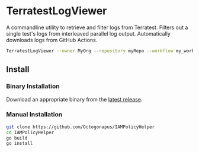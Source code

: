 # TerratestLogViewer

A commandline utility to retrieve and filter logs from Terratest.
Filters out a single test's logs from interleaved parallel log output.
Automatically downloads logs from GitHub Actions.

```sh
TerratestLogViewer --owner MyOrg --repository myRepo --workflow my_workflow.yml --branch my_branch --job my_job --test TestSomething | less
```

## Install

### Binary Installation

Download an appropriate binary from the [latest release](https://github.com/Octogonapus/IAMPolicyHelper/releases/latest).

### Manual Installation

```sh
git clone https://github.com/Octogonapus/IAMPolicyHelper
cd IAMPolicyHelper
go build
go install
```
